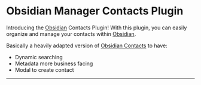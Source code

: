 # Obsidian Manager Contacts Plugin
Introducing the [Obsidian](https://obsidian.md/) Contacts Plugin! With this plugin, you can easily organize and manage your contacts within [Obsidian](https://obsidian.md/).

Basically a heavily adapted version of [Obsidian Contacts](https://github.com/vbeskrovnov/obsidian-contacts) to have:
- Dynamic searching
- Metadata more business facing
- Modal to create contact
---
